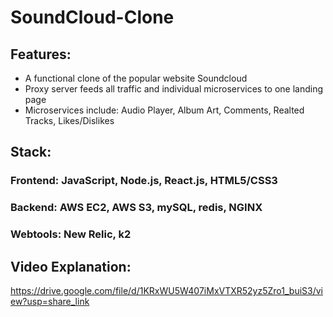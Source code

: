 # SoundCloud-Clone
## Features:
- A functional clone of the popular website Soundcloud
- Proxy server feeds all traffic and individual microservices to one landing page
- Microservices include: Audio Player, Album Art, Comments, Realted Tracks, Likes/Dislikes

## Stack:
### Frontend: JavaScript, Node.js, React.js, HTML5/CSS3
### Backend: AWS EC2, AWS S3, mySQL, redis, NGINX
### Webtools: New Relic, k2

## Video Explanation:
https://drive.google.com/file/d/1KRxWU5W407iMxVTXR52yz5Zro1_buiS3/view?usp=share_link
